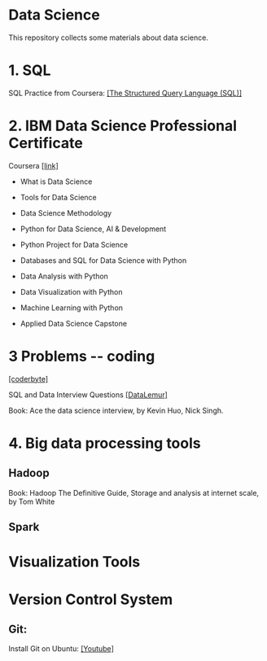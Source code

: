 # Data Science
This repository collects some materials about data science.


# 1. SQL

SQL Practice from Coursera: [[The Structured Query Language (SQL)]](https://www.coursera.org/learn/the-structured-query-language-sql?specialization=databases-for-data-scientists)

# 2. IBM Data Science Professional Certificate

Coursera [[link]](https://www.coursera.org/professional-certificates/ibm-data-science)

* What is Data Science

* Tools for Data Science

* Data Science Methodology

* Python for Data Science, AI & Development

* Python Project for Data Science

* Databases and SQL for Data Science with Python

* Data Analysis with Python

* Data Visualization with Python

* Machine Learning with Python

* Applied Data Science Capstone

# 3 Problems -- coding

  [[coderbyte]](https://coderbyte.com/challenges)
  
  SQL and Data Interview Questions  [[DataLemur]](https://datalemur.com/questions)
  
  Book:  Ace the data science interview, by Kevin Huo, Nick Singh.

# 4. Big data processing tools

## Hadoop  

Book:  Hadoop The Definitive Guide, Storage and analysis at internet scale, by Tom White

## Spark

# Visualization Tools


# Version Control System
## Git:

  Install Git on Ubuntu: [[Youtube]](https://www.youtube.com/watch?v=ljV8AedhFE8)














